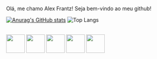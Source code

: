 Olá, me chamo Alex Frantz! Seja bem-vindo ao meu github! 

[![Anurag's GitHub stats](https://github-readme-stats.vercel.app/api?username=motchFRANTZ)](https://github.com/motchFRANTZ/github-readme-stats)
![Top Langs](https://github-readme-stats.vercel.app/api/top-langs/?username=anuraghazra&layout=compact)
<div style="display: inline_block"><br>
  <img aling="center" width="50" heigth="40" src="https://cdn.jsdelivr.net/gh/devicons/devicon@latest/icons/python/python-original.svg" />
  <img aling="center" width="50" heigth="40" src="https://cdn.jsdelivr.net/gh/devicons/devicon@latest/icons/php/php-original.svg" />
  <img aling="center" width="50" heigth="40" src="https://cdn.jsdelivr.net/gh/devicons/devicon@latest/icons/jupyter/jupyter-original.svg" />
  <img aling="center" width="50" heigth="40" src="https://cdn.jsdelivr.net/gh/devicons/devicon@latest/icons/css3/css3-original.svg" />
  <img aling="center" width="50" heigth="40" src="https://cdn.jsdelivr.net/gh/devicons/devicon@latest/icons/html5/html5-original.svg" />

</div>
